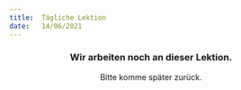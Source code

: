 ```yaml
---
title:  Tägliche Lektion
date:   14/06/2021
---
```


### <center>Wir arbeiten noch an dieser Lektion.</center>
<center>Bitte komme später zurück.</center>